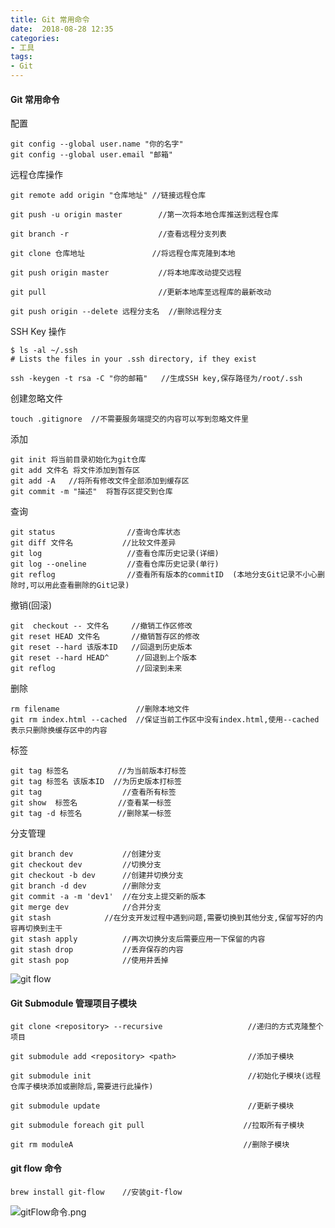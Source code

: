 ```yaml
---
title: Git 常用命令
date:  2018-08-28 12:35
categories:
- 工具
tags:
- Git
---
```



#### Git 常用命令
配置
```
git config --global user.name "你的名字"
git config --global user.email "邮箱"

```
远程仓库操作
```
git remote add origin "仓库地址" //链接远程仓库

git push -u origin master        //第一次将本地仓库推送到远程仓库

git branch -r                    //查看远程分支列表

git clone 仓库地址               //将远程仓库克隆到本地

git push origin master           //将本地库改动提交远程

git pull                         //更新本地库至远程库的最新改动

git push origin --delete 远程分支名  //删除远程分支
```
SSH Key 操作
```
$ ls -al ~/.ssh
# Lists the files in your .ssh directory, if they exist

ssh -keygen -t rsa -C "你的邮箱"   //生成SSH key,保存路径为/root/.ssh
```
创建忽略文件
```
touch .gitignore  //不需要服务端提交的内容可以写到忽略文件里
```
添加
```
git init 将当前目录初始化为git仓库
git add 文件名 将文件添加到暂存区
git add -A   //将所有修改文件全部添加到缓存区
git commit -m "描述"  将暂存区提交到仓库
```
查询
```
git status                //查询仓库状态
git diff 文件名           //比较文件差异
git log                   //查看仓库历史记录(详细)
git log --oneline         //查看仓库历史记录(单行)
git reflog                //查看所有版本的commitID  (本地分支Git记录不小心删除时,可以用此查看删除的Git记录)
```
撤销(回滚)
```
git  checkout -- 文件名     //撤销工作区修改
git reset HEAD 文件名       //撤销暂存区的修改
git reset --hard 该版本ID   //回退到历史版本
git reset --hard HEAD^      //回退到上个版本
git reflog                  //回滚到未来
```
删除
```
rm filename                 //删除本地文件
git rm index.html --cached  //保证当前工作区中没有index.html,使用--cached表示只删除换缓存区中的内容
```
标签
```
git tag 标签名           //为当前版本打标签
git tag 标签名 该版本ID  //为历史版本打标签
git tag                  //查看所有标签
git show  标签名         //查看某一标签
git tag -d 标签名        //删除某一标签
```
分支管理
```
git branch dev           //创建分支
git checkout dev         //切换分支
git checkout -b dev      //创建并切换分支
git branch -d dev        //删除分支
git commit -a -m 'dev1'  //在分支上提交新的版本
git merge dev            //合并分支
git stash            //在分支开发过程中遇到问题,需要切换到其他分支,保留写好的内容再切换到主干
git stash apply          //再次切换分支后需要应用一下保留的内容
git stash drop           //丢弃保存的内容
git stash pop            //使用并丢掉
```
![git flow](https://upload-images.jianshu.io/upload_images/3340896-9aefe571129ba75d.png?imageMogr2/auto-orient/strip%7CimageView2/2/w/1240)

#### Git Submodule 管理项目子模块

```
git clone <repository> --recursive                   //递归的方式克隆整个项目

git submodule add <repository> <path>                //添加子模块

git submodule init                                   //初始化子模块(远程仓库子模块添加或删除后,需要进行此操作)

git submodule update                                 //更新子模块

git submodule foreach git pull                      //拉取所有子模块

git rm moduleA                                      //删除子模块

```
#### git flow 命令

```
brew install git-flow    //安装git-flow
```
![gitFlow命令.png](https://upload-images.jianshu.io/upload_images/3340896-c6377d2d53ee3e4d.png?imageMogr2/auto-orient/strip%7CimageView2/2/w/1240)

